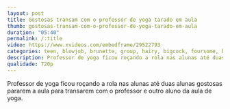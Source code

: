 ```yaml
---
layout: post
title: Gostosas transam com o professor de yoga tarado em aula
thumb: gostosas-transam-com-o-professor-de-yoga-tarado-em-aula
duration: "05:40"
permalink: /:title
video: https://www.xvideos.com/embedframe/29522793
categories: teen, blowjob, brunette, group, hairy, bigcock, foursome, bigass, pantyhose
description: Professor de yoga ficou roçando a rola nas alunas até duas alunas gostosas pararem a aula para transarem com o professor e outro aluno da aula de yoga.
qualidade: 720p
---
```

Professor de yoga ficou roçando a rola nas alunas até duas alunas gostosas pararem a aula para transarem com o professor e outro aluno da aula de yoga.